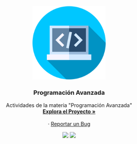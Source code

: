 <!-- PROJECT LOGO -->
<br />
<p align="center">
  <a href="https://github.com/begeistert/programacion-avanzada">
    <img src="/img/programacion.png" alt="Logo" width="200" height="200">
  </a>

  <h3 align="center">Programación Avanzada</h3>

  <p align="center">
    Actividades de la materia "Programación Avanzada"
    <br />
    <a href="https://github.com/begeistert/programacion-avanzada"><strong>Explora el Proyecto »</strong></a>
    <br />
    <br />
    ·
    <a href="https://github.com/begeistert/programacion-avanzada/issues">Reportar un Bug</a>
  </p>
  
<p align="center">
  <a href="https://github.com/begeistert/programacion-avanzada"><img src="https://cdn.rawgit.com/sindresorhus/awesome/d7305f38d29fed78fa85652e3a63e154dd8e8829/media/badge.svg"></a>
  <a href="https://github.com/begeistert/programacion-avanzada">
    <img src="https://img.shields.io/github/last-commit/begeistert/programacion-avanzada">
  </a>
</p>
</p>
